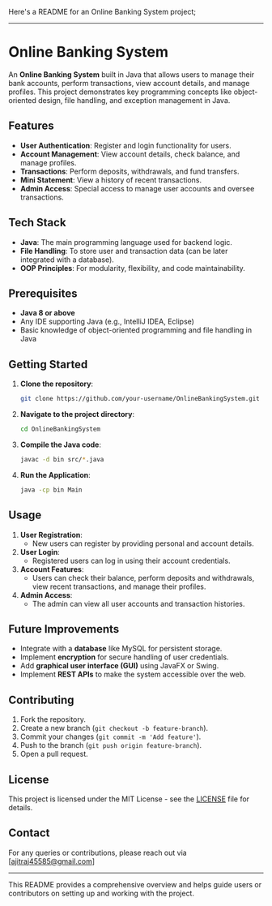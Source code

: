 Here's a README  for an Online Banking System project;

---

# Online Banking System

An **Online Banking System** built in Java that allows users to manage their bank accounts, perform transactions, view account details, and manage profiles. This project demonstrates key programming concepts like object-oriented design, file handling, and exception management in Java.

## Features

- **User Authentication**: Register and login functionality for users.
- **Account Management**: View account details, check balance, and manage profiles.
- **Transactions**: Perform deposits, withdrawals, and fund transfers.
- **Mini Statement**: View a history of recent transactions.
- **Admin Access**: Special access to manage user accounts and oversee transactions.

## Tech Stack

- **Java**: The main programming language used for backend logic.
- **File Handling**: To store user and transaction data (can be later integrated with a database).
- **OOP Principles**: For modularity, flexibility, and code maintainability.

## Prerequisites

- **Java 8 or above**
- Any IDE supporting Java (e.g., IntelliJ IDEA, Eclipse)
- Basic knowledge of object-oriented programming and file handling in Java

## Getting Started

1. **Clone the repository**:
   ```bash
   git clone https://github.com/your-username/OnlineBankingSystem.git
   ```
2. **Navigate to the project directory**:
   ```bash
   cd OnlineBankingSystem
   ```
3. **Compile the Java code**:
   ```bash
   javac -d bin src/*.java
   ```
4. **Run the Application**:
   ```bash
   java -cp bin Main
   ```

## Usage

1. **User Registration**:
   - New users can register by providing personal and account details.
2. **User Login**:
   - Registered users can log in using their account credentials.
3. **Account Features**:
   - Users can check their balance, perform deposits and withdrawals, view recent transactions, and manage their profiles.
4. **Admin Access**:
   - The admin can view all user accounts and transaction histories.


## Future Improvements

- Integrate with a **database** like MySQL for persistent storage.
- Implement **encryption** for secure handling of user credentials.
- Add **graphical user interface (GUI)** using JavaFX or Swing.
- Implement **REST APIs** to make the system accessible over the web.

## Contributing

1. Fork the repository.
2. Create a new branch (`git checkout -b feature-branch`).
3. Commit your changes (`git commit -m 'Add feature'`).
4. Push to the branch (`git push origin feature-branch`).
5. Open a pull request.

## License

This project is licensed under the MIT License - see the [LICENSE](LICENSE) file for details.

## Contact

For any queries or contributions, please reach out via [ajitraj45585@gmail.com]

---

This README provides a comprehensive overview and helps guide users or contributors on setting up and working with the project.
